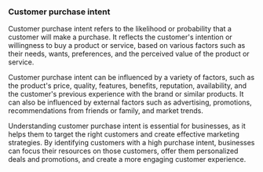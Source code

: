 ### Customer purchase intent
 
Customer purchase intent refers to the likelihood or probability that a customer will make a purchase. It reflects the customer's intention or willingness to buy a product or service, based on various factors such as their needs, wants, preferences, and the perceived value of the product or service.

Customer purchase intent can be influenced by a variety of factors, such as the product's price, quality, features, benefits, reputation, availability, and the customer's previous experience with the brand or similar products. It can also be influenced by external factors such as advertising, promotions, recommendations from friends or family, and market trends.

Understanding customer purchase intent is essential for businesses, as it helps them to target the right customers and create effective marketing strategies. By identifying customers with a high purchase intent, businesses can focus their resources on those customers, offer them personalized deals and promotions, and create a more engaging customer experience.